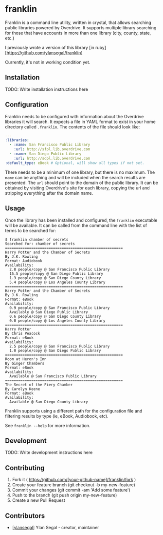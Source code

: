 # franklin

Franklin is a command line utility, written in crystal, that allows searching public libraries powered by Overdrive. It supports multiple library searching for those that have accounts in more than one library (city, county, state, etc.)

I previously wrote a version of this library [in ruby][https://github.com/ylansegal/franklin]

Currently, it's not in working condition yet.

## Installation

TODO: Write installation instructions here

## Configuration

Franklin needs to be configured with information about the Overdrive libraries it will search. It expects a file in YAML format to exist in your home directory called `.franklin`. The contents of the file should look like:

``` yml
---
:libraries:
  - :name: San Francisco Public Library
    :url: http://sfpl.lib.overdrive.com
  - :name: San Diego Public Library
    :url: http://sdpl.lib.overdrive.com
:default_type: eBook # Optional, will show all types if not set.
```

There needs to be a minimum of one library, but there is no maximum. The `name` can be anything and will be included when the search results are presented. The `url` should point to the domain of the public library. It can be obtained by visiting Overdrive's site for each library, copying the url and stripping everything after the domain name.

## Usage

Once the library has been installed and configured, the `franklin` executable will be available. It can be called from the command line with the list of terms to be searched for:

```
$ franklin chamber of secrets
Searched for: chamber of secrets
======================================================
Harry Potter and the Chamber of Secrets
By J.K. Rowling
Format: Audiobook
Availability:
  2.8 people/copy @ San Francisco Public Library
  15.5 people/copy @ San Diego Public Library
  1.3 people/copy @ San Diego County Library
  5.4 people/copy @ Los Angeles County Library
======================================================
Harry Potter and the Chamber of Secrets
By J.K. Rowling
Format: eBook
Availability:
  0.9 people/copy @ San Francisco Public Library
  Available @ San Diego Public Library
  0.6 people/copy @ San Diego County Library
  0.0 people/copy @ Los Angeles County Library
======================================================
Harry Potter
By Chris Peacock
Format: eBook
Availability:
  2.5 people/copy @ San Francisco Public Library
  1.0 people/copy @ San Diego Public Library
======================================================
Room at Heron's Inn
By Ginger Chambers
Format: eBook
Availability:
  Available @ San Francisco Public Library
======================================================
The Secret of the Fiery Chamber
By Carolyn Keene
Format: eBook
Availability:
  Available @ San Diego County Library
```

Franklin supports using a different path for the configuration file and filtering results by type (ie,  eBook, Audiobook, etc).

See `franklin --help` for more information.

## Development

TODO: Write development instructions here

## Contributing

1. Fork it ( https://github.com/[your-github-name]/franklin/fork )
2. Create your feature branch (git checkout -b my-new-feature)
3. Commit your changes (git commit -am 'Add some feature')
4. Push to the branch (git push origin my-new-feature)
5. Create a new Pull Request

## Contributors

- [[ylansegal]](https://github.com/ylansegal) Ylan Segal - creator, maintainer
